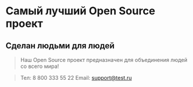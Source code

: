 # Самый лучший Open Source проект

## Сделан людьми для людей

> Наш Open Source проект предназначен для объединения людей со всего мира!

>  Тел: 8 800 333 55 22
>  Email: support@test.ru
